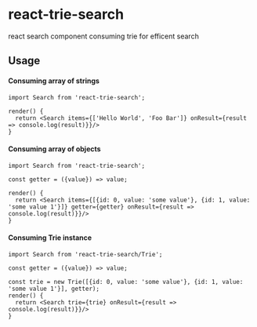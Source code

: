 # react-trie-search
react search component consuming trie for efficent search 

## Usage
#### Consuming array of strings
```
import Search from 'react-trie-search';

render() {
  return <Search items={['Hello World', 'Foo Bar']} onResult={result => console.log(result)}}/>
}
```

#### Consuming array of objects
```
import Search from 'react-trie-search';

const getter = ({value}) => value;

render() {
  return <Search items={[{id: 0, value: 'some value'}, {id: 1, value: 'some value 1'}]} getter={getter} onResult={result => console.log(result)}}/>
}
```

#### Consuming Trie instance
```
import Search from 'react-trie-search/Trie';

const getter = ({value}) => value;

const trie = new Trie([{id: 0, value: 'some value'}, {id: 1, value: 'some value 1'}], getter);
render() {
  return <Search trie={trie} onResult={result => console.log(result)}}/>
}
```

